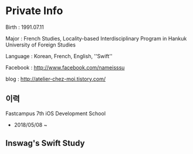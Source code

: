 # Private Info
Birth : 1991.07.11

Major : French Studies, Locality-based Interdisciplinary Program in Hankuk University of Foreign Studies

Language : Korean, French, English, ''Swift''

Facebook : http://www.facebook.com/nameisssu

blog : http://atelier-chez-moi.tistory.com/
## 이력
Fastcampus 7th iOS Development School

* 2018/05/08 ~ 

## Inswag's Swift Study
